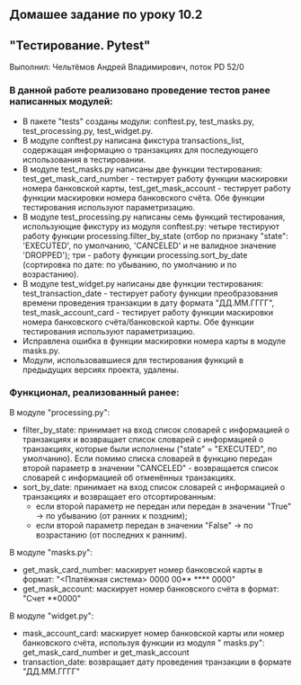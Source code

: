 ## Домашее задание по уроку 10.2

## "Тестирование. Pytest"

Выполнил: Чельтёмов Андрей Владимирович, поток PD 52/0

### В данной работе реализовано проведение тестов ранее написанных модулей:
* В пакете "tests" созданы модули: conftest.py, test_masks.py, test_processing.py, test_widget.py. 
* В модуле conftest.py написана фикстура transactions_list, содержащая информацию о транзакциях для последующего использования в тестировании.
* В модуле test_masks.py написаны две функции тестирования: test_get_mask_card_number - тестирует работу функции маскировки номера банковской карты, test_get_mask_account - тестирует работу функции маскировки номера банковского счёта. Обе функции тестирования используют параметризацию.
* В модуле test_processing.py написаны семь функций тестирования, использующие фикстуру из модуля conftest.py: четыре тестируют работу функции processing.filter_by_state (отбор по признаку "state": 'EXECUTED', по умолчанию, 'CANCELED' и не валидное значение 'DROPPED'); три - работу функции processing.sort_by_date (сортировка по дате: по убыванию, по умолчанию и по возрастанию).
* В модуле test_widget.py написаны две функции тестирования: test_transaction_date - тестирует работу функции преобразования времени проведения транзакции в дату формата "ДД.ММ.ГГГГ", test_mask_account_card - тестирует работу функции маскировки номера банковского счёта/банковской карты. Обе функции тестирования используют параметризацию.
* Исправлена ошибка в функции маскировки номера карты в модуле masks.py.
* Модули, использовавшиеся для тестирования функций в предыдущих версиях проекта, удалены.

### Функционал, реализованный ранее:

В модуле "processing.py":

* filter_by_state: принимает на вход список словарей с информацией о транзакциях и возвращает список словарей с
  информацией о транзакциях, которые были исполнены ("state" = "EXECUTED", по умолчанию). Если помимо списка словарей в
  функцию передан второй параметр в значении "CANCELED" - возвращается список словарей с информацией об отменённых
  транзакциях.
* sort_by_date: принимает на вход список словарей с информацией о транзакциях и возвращает его отсортированным:
    - если второй параметр не передан или передан в значении "True" -> по убыванию (от ранних к поздним);
    - если второй параметр передан в значении "False" -> по возрастанию (от последних к ранним).

В модуле "masks.py":

* get_mask_card_number: маскирует номер банковской карты в формат: "<Платёжная система> 0000 00** **** 0000"
* get_mask_account: маскирует номер банковского счёта в формат: "Счет **0000"

В модуле "widget.py":

* mask_account_card: маскирует номер банковской карты или номер банковского счёта, используя функции из модуля "
  masks.py": get_mask_card_number и get_mask_account 
* transaction_date: возвращает дату проведения транзакции в формате "ДД.ММ.ГГГГ"